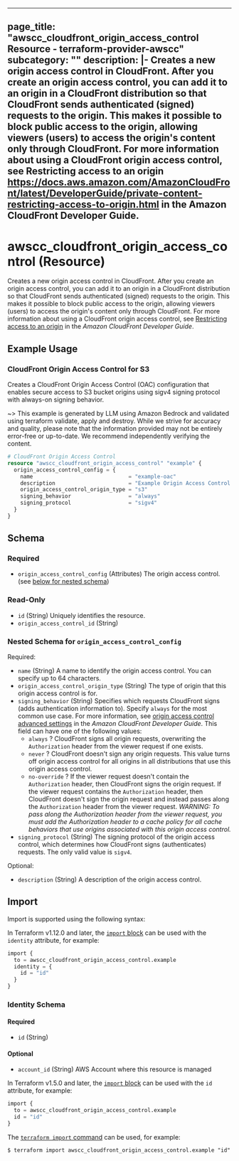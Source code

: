 
---
page_title: "awscc_cloudfront_origin_access_control Resource - terraform-provider-awscc"
subcategory: ""
description: |-
  Creates a new origin access control in CloudFront. After you create an origin access control, you can add it to an origin in a CloudFront distribution so that CloudFront sends authenticated (signed) requests to the origin.
  This makes it possible to block public access to the origin, allowing viewers (users) to access the origin's content only through CloudFront.
  For more information about using a CloudFront origin access control, see Restricting access to an origin https://docs.aws.amazon.com/AmazonCloudFront/latest/DeveloperGuide/private-content-restricting-access-to-origin.html in the Amazon CloudFront Developer Guide.
---

# awscc_cloudfront_origin_access_control (Resource)

Creates a new origin access control in CloudFront. After you create an origin access control, you can add it to an origin in a CloudFront distribution so that CloudFront sends authenticated (signed) requests to the origin.
 This makes it possible to block public access to the origin, allowing viewers (users) to access the origin's content only through CloudFront.
 For more information about using a CloudFront origin access control, see [Restricting access to an origin](https://docs.aws.amazon.com/AmazonCloudFront/latest/DeveloperGuide/private-content-restricting-access-to-origin.html) in the *Amazon CloudFront Developer Guide*.

## Example Usage

### CloudFront Origin Access Control for S3

Creates a CloudFront Origin Access Control (OAC) configuration that enables secure access to S3 bucket origins using sigv4 signing protocol with always-on signing behavior.

~> This example is generated by LLM using Amazon Bedrock and validated using terraform validate, apply and destroy. While we strive for accuracy and quality, please note that the information provided may not be entirely error-free or up-to-date. We recommend independently verifying the content.

```terraform
# CloudFront Origin Access Control
resource "awscc_cloudfront_origin_access_control" "example" {
  origin_access_control_config = {
    name                              = "example-oac"
    description                       = "Example Origin Access Control for S3"
    origin_access_control_origin_type = "s3"
    signing_behavior                  = "always"
    signing_protocol                  = "sigv4"
  }
}
```

<!-- schema generated by tfplugindocs -->
## Schema

### Required

- `origin_access_control_config` (Attributes) The origin access control. (see [below for nested schema](#nestedatt--origin_access_control_config))

### Read-Only

- `id` (String) Uniquely identifies the resource.
- `origin_access_control_id` (String)

<a id="nestedatt--origin_access_control_config"></a>
### Nested Schema for `origin_access_control_config`

Required:

- `name` (String) A name to identify the origin access control. You can specify up to 64 characters.
- `origin_access_control_origin_type` (String) The type of origin that this origin access control is for.
- `signing_behavior` (String) Specifies which requests CloudFront signs (adds authentication information to). Specify ``always`` for the most common use case. For more information, see [origin access control advanced settings](https://docs.aws.amazon.com/AmazonCloudFront/latest/DeveloperGuide/private-content-restricting-access-to-s3.html#oac-advanced-settings) in the *Amazon CloudFront Developer Guide*.
 This field can have one of the following values:
  +  ``always`` ? CloudFront signs all origin requests, overwriting the ``Authorization`` header from the viewer request if one exists.
  +  ``never`` ? CloudFront doesn't sign any origin requests. This value turns off origin access control for all origins in all distributions that use this origin access control.
  +  ``no-override`` ? If the viewer request doesn't contain the ``Authorization`` header, then CloudFront signs the origin request. If the viewer request contains the ``Authorization`` header, then CloudFront doesn't sign the origin request and instead passes along the ``Authorization`` header from the viewer request. *WARNING: To pass along the Authorization header from the viewer request, you must add the Authorization header to a cache policy for all cache behaviors that use origins associated with this origin access control.*
- `signing_protocol` (String) The signing protocol of the origin access control, which determines how CloudFront signs (authenticates) requests. The only valid value is ``sigv4``.

Optional:

- `description` (String) A description of the origin access control.

## Import

Import is supported using the following syntax:

In Terraform v1.12.0 and later, the [`import` block](https://developer.hashicorp.com/terraform/language/import) can be used with the `identity` attribute, for example:

```terraform
import {
  to = awscc_cloudfront_origin_access_control.example
  identity = {
    id = "id"
  }
}
```

<!-- schema generated by tfplugindocs -->
### Identity Schema

#### Required

- `id` (String)

#### Optional

- `account_id` (String) AWS Account where this resource is managed

In Terraform v1.5.0 and later, the [`import` block](https://developer.hashicorp.com/terraform/language/import) can be used with the `id` attribute, for example:

```terraform
import {
  to = awscc_cloudfront_origin_access_control.example
  id = "id"
}
```

The [`terraform import` command](https://developer.hashicorp.com/terraform/cli/commands/import) can be used, for example:

```shell
$ terraform import awscc_cloudfront_origin_access_control.example "id"
```
